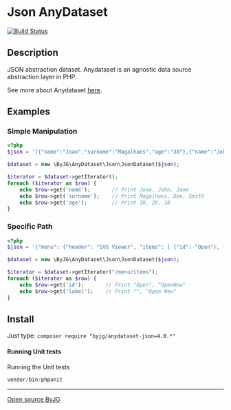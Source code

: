 # Json AnyDataset

[![Build Status](https://travis-ci.org/byjg/anydataset-json.svg?branch=master)](https://travis-ci.org/byjg/anydataset-json)

## Description

JSON abstraction dataset. Anydataset is an agnostic data source abstraction layer in PHP. 

See more about Anydataset [here](https://github.com/byjg/anydataset).

## Examples

### Simple Manipulation

```php
<?php
$json = '[{"name":"Joao","surname":"Magalhaes","age":"38"},{"name":"John","surname":"Doe","age":"20"},{"name":"Jane","surname":"Smith","age":"18"}]';

$dataset = new \ByJG\AnyDataset\Json\JsonDataset($json);

$iterator = $dataset->getIterator();
foreach ($iterator as $row) {
    echo $row->get('name');       // Print Joao, John, Jane
    echo $row->get('surname');    // Print Magalhaes, Doe, Smith
    echo $row->get('age');        // Print 38, 20, 18
}
```

### Specific Path

```php
<?php
$json = '{"menu": {"header": "SVG Viewer", "items": [ {"id": "Open"}, {"id": "OpenNew", "label": "Open New"} ]}}';

$dataset = new \ByJG\AnyDataset\Json\JsonDataset($json);

$iterator = $dataset->getIterator("/menu/items");
foreach ($iterator as $row) {
    echo $row->get('id');       // Print "Open", "OpenNew"
    echo $row->get('label');    // Print "", "Open New"
}
```

## Install

Just type: `composer require "byjg/anydataset-json=4.0.*"`

#### Running Unit tests

Running the Unit tests

```php
vendor/bin/phpunit
```

----
[Open source ByJG](http://opensource.byjg.com)
